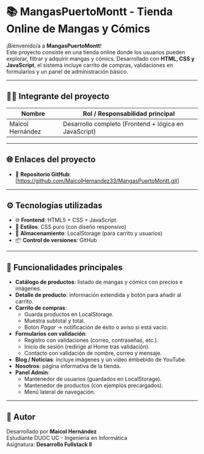 # 📚 MangasPuertoMontt - Tienda Online de Mangas y Cómics

¡Bienvenido/a a **MangasPuertoMontt**!  
Este proyecto consiste en una tienda online donde los usuarios pueden explorar, filtrar y adquirir mangas y cómics. Desarrollado con **HTML, CSS y JavaScript**, el sistema incluye carrito de compras, validaciones en formularios y un panel de administración básico.

---

## 👨‍💻 Integrante del proyecto

| Nombre           | Rol / Responsabilidad principal                       |
|------------------|-------------------------------------------------------|
| Maicol Hernández | Desarrollo completo (Frontend + lógica en JavaScript) |

---

## 🌐 Enlaces del proyecto

- 📁 **Repositorio GitHub**: [https://github.com/MaicolHernandez33/MangasPuertoMontt.git]

---

## ⚙️ Tecnologías utilizadas

- 🌐 **Frontend**: HTML5 + CSS + JavaScript  
- 🎨 **Estilos**: CSS puro (con diseño responsivo)  
- 💾 **Almacenamiento**: LocalStorage (para carrito y usuarios)  
- 📦 **Control de versiones**: GitHub  

---

## 📌 Funcionalidades principales

- **Catálogo de productos**: listado de mangas y cómics con precios e imágenes.  
- **Detalle de producto**: información extendida y botón para añadir al carrito.  
- **Carrito de compras**:
  - Guarda productos en LocalStorage.  
  - Muestra subtotal y total.  
  - Botón *Pagar* → notificación de éxito o aviso si está vacío.  
- **Formularios con validación**:
  - Registro con validaciones (correo, contraseñas, etc.).  
  - Inicio de sesión (redirige al Home tras validación).  
  - Contacto con validación de nombre, correo y mensaje.  
- **Blog / Noticias**: incluye imágenes y un video embebido de YouTube.  
- **Nosotros**: página informativa de la tienda.  
- **Panel Admin**:
  - Mantenedor de usuarios (guardados en LocalStorage).  
  - Mantenedor de productos (con ejemplos precargados).  
  - Menú lateral de navegación.  

---

## 👤 Autor

Desarrollado por **Maicol Hernández**  
Estudiante DUOC UC - Ingeniería en Informática  
Asignatura: **Desarrollo Fullstack II**  